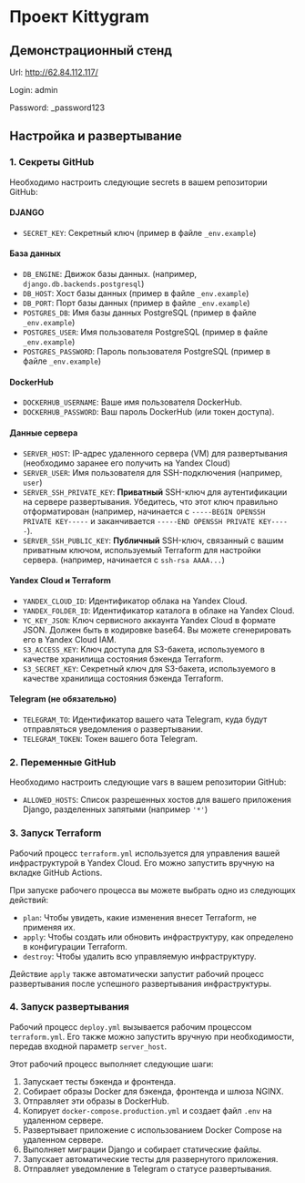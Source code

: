 # Проект Kittygram

## Демонстрационный стенд
Url: http://62.84.112.117/

Login: admin

Password: _password123

## Настройка и развертывание

### 1. Секреты GitHub

Необходимо настроить следующие secrets в вашем репозитории GitHub:

#### DJANGO
*   `SECRET_KEY`: Секретный ключ (пример в файле `_env.example`)

#### База данных
*   `DB_ENGINE`: Движок базы данных. (например, `django.db.backends.postgresql`)
*   `DB_HOST`: Хост базы данных (пример в файле `_env.example`)
*   `DB_PORT`: Порт базы данных (пример в файле `_env.example`)
*   `POSTGRES_DB`: Имя базы данных PostgreSQL (пример в файле `_env.example`)
*   `POSTGRES_USER`: Имя пользователя PostgreSQL (пример в файле `_env.example`)
*   `POSTGRES_PASSWORD`: Пароль пользователя PostgreSQL (пример в файле `_env.example`)

#### DockerHub
*   `DOCKERHUB_USERNAME`: Ваше имя пользователя DockerHub.
*   `DOCKERHUB_PASSWORD`: Ваш пароль DockerHub (или токен доступа).

#### Данные сервера
*   `SERVER_HOST`: IP-адрес удаленного сервера (VM) для развертывания (необходимо заранее его получить на Yandex Cloud)
*   `SERVER_USER`: Имя пользователя для SSH-подключения (например, `user`)
*   `SERVER_SSH_PRIVATE_KEY`: **Приватный** SSH-ключ для аутентификации на сервере развертывания. Убедитесь, что этот ключ правильно отформатирован (например, начинается с `-----BEGIN OPENSSH PRIVATE KEY-----` и заканчивается `-----END OPENSSH PRIVATE KEY-----`).
*   `SERVER_SSH_PUBLIC_KEY`: **Публичный** SSH-ключ, связанный с вашим приватным ключом, используемый Terraform для настройки сервера. (например, начинается с `ssh-rsa AAAA...`)

#### Yandex Cloud и Terraform
*   `YANDEX_CLOUD_ID`: Идентификатор облака на Yandex Cloud.
*   `YANDEX_FOLDER_ID`: Идентификатор каталога в облаке на Yandex Cloud.
*   `YC_KEY_JSON`: Ключ сервисного аккаунта Yandex Cloud в формате JSON. Должен быть в кодировке base64. Вы можете сгенерировать его в Yandex Cloud IAM.
*   `S3_ACCESS_KEY`: Ключ доступа для S3-бакета, используемого в качестве хранилища состояния бэкенда Terraform.
*   `S3_SECRET_KEY`: Секретный ключ для S3-бакета, используемого в качестве хранилища состояния бэкенда Terraform.

#### Telegram (не обязательно)
*   `TELEGRAM_TO`: Идентификатор вашего чата Telegram, куда будут отправляться уведомления о развертывании.
*   `TELEGRAM_TOKEN`: Токен вашего бота Telegram.

### 2. Переменные GitHub

Необходимо настроить следующие vars в вашем репозитории GitHub:

*   `ALLOWED_HOSTS`: Список разрешенных хостов для вашего приложения Django, разделенных запятыми (например `'*'`)

### 3. Запуск Terraform

Рабочий процесс `terraform.yml` используется для управления вашей инфраструктурой в Yandex Cloud. Его можно запустить вручную на вкладке GitHub Actions.

При запуске рабочего процесса вы можете выбрать одно из следующих действий:
*   `plan`: Чтобы увидеть, какие изменения внесет Terraform, не применяя их.
*   `apply`: Чтобы создать или обновить инфраструктуру, как определено в конфигурации Terraform.
*   `destroy`: Чтобы удалить всю управляемую инфраструктуру.

Действие `apply` также автоматически запустит рабочий процесс развертывания после успешного развертывания инфраструктуры.

### 4. Запуск развертывания

Рабочий процесс `deploy.yml` вызывается рабочим процессом `terraform.yml`. Его также можно запустить вручную при необходимости, передав входной параметр `server_host`.

Этот рабочий процесс выполняет следующие шаги:
1.  Запускает тесты бэкенда и фронтенда.
2.  Собирает образы Docker для бэкенда, фронтенда и шлюза NGINX.
3.  Отправляет эти образы в DockerHub.
4.  Копирует `docker-compose.production.yml` и создает файл `.env` на удаленном сервере.
5.  Развертывает приложение с использованием Docker Compose на удаленном сервере.
6.  Выполняет миграции Django и собирает статические файлы.
7.  Запускает автоматические тесты для развернутого приложения.
8.  Отправляет уведомление в Telegram о статусе развертывания.
